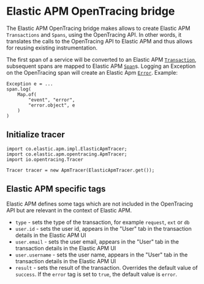 # Elastic APM OpenTracing bridge

The Elastic APM OpenTracing bridge makes allows to create Elastic APM `Transactions` and `Spans`,
using the OpenTracing API.
In other words,
it translates the calls to the OpenTracing API to Elastic APM and thus allows for reusing existing instrumentation.

The first span of a service will be converted to an Elastic APM
[`Transaction`](https://www.elastic.co/guide/en/apm/server/current/transactions.html),
subsequent spans are mapped to Elastic APM
[`Span`](https://www.elastic.co/guide/en/apm/server/current/spans.html)s.
Logging an Exception on the OpenTracing span will create an Elastic Apm
[`Error`](https://www.elastic.co/guide/en/apm/server/current/errors.html). Example:

```
Exception e = ...
span.log(
    Map.of(
        "event", "error", 
        "error.object", e
    )
)
```

## Initialize tracer

```
import co.elastic.apm.impl.ElasticApmTracer;
import co.elastic.apm.opentracing.ApmTracer;
import io.opentracing.Tracer

Tracer tracer = new ApmTracer(ElasticApmTracer.get());
```

## Elastic APM specific tags

Elastic APM defines some tags which are not included in the OpenTracing API but are relevant in the context of Elastic APM.

- `type` - sets the type of the transaction,
  for example `request`, `ext` or `db`
- `user.id` - sets the user id,
  appears in the "User" tab in the transaction details in the Elastic APM UI
- `user.email` - sets the user email,
  appears in the "User" tab in the transaction details in the Elastic APM UI
- `user.username` - sets the user name,
  appears in the "User" tab in the transaction details in the Elastic APM UI
- `result` - sets the result of the transaction. Overrides the default value of `success`.
  If the `error` tag is set to `true`, the default value is `error`.
